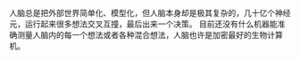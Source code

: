 人脑总是把外部世界简单化、模型化，但人脑本身却是极其复杂的，几十亿个神经元，运行起来很多想法交叉互撞，最后出来一个决策。
目前还没有什么机器能准确测量人脑内的每一个想法或者各种混合想法，人脑也许是加密最好的生物计算机。
